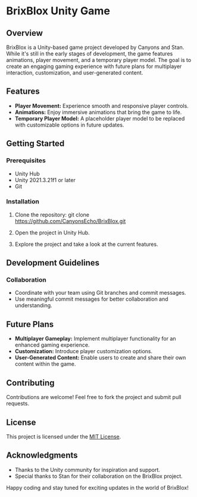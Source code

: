 # BrixBlox Unity Game

## Overview
BrixBlox is a Unity-based game project developed by Canyons and Stan. While it's still in the early stages of development, the game features animations, player movement, and a temporary player model. The goal is to create an engaging gaming experience with future plans for multiplayer interaction, customization, and user-generated content.

## Features
- **Player Movement:** Experience smooth and responsive player controls.
- **Animations:** Enjoy immersive animations that bring the game to life.
- **Temporary Player Model:** A placeholder player model to be replaced with customizable options in future updates.

## Getting Started

### Prerequisites
- Unity Hub
- Unity 2021.3.21f1 or later
- Git

### Installation
1. Clone the repository:
   git clone https://github.com/CanyonsEcho/BrixBlox.git

2. Open the project in Unity Hub.

3. Explore the project and take a look at the current features.

## Development Guidelines

### Collaboration
- Coordinate with your team using Git branches and commit messages.
- Use meaningful commit messages for better collaboration and understanding.

## Future Plans
- **Multiplayer Gameplay:** Implement multiplayer functionality for an enhanced gaming experience.
- **Customization:** Introduce player customization options.
- **User-Generated Content:** Enable users to create and share their own content within the game.

## Contributing
Contributions are welcome! Feel free to fork the project and submit pull requests.

## License
This project is licensed under the [MIT License](LICENSE).

## Acknowledgments
- Thanks to the Unity community for inspiration and support.
- Special thanks to Stan for their collaboration on the BrixBlox project.


Happy coding and stay tuned for exciting updates in the world of BrixBlox!
